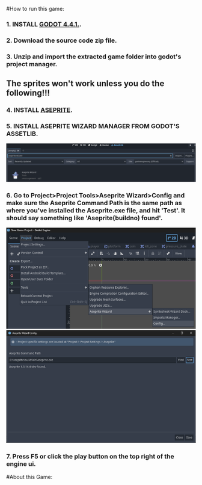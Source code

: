 #How to run this game:
### 1. INSTALL [GODOT 4.4.1.](https://godotengine.org/download/archive/4.4.1-stable/).
### 2. Download the source code zip file.
### 3. Unzip and import the extracted game folder into godot's project manager.
## The sprites won't work unless you do the following!!!
### 4. INSTALL [ASEPRITE](https://github.com/aseprite/aseprite).
### 5. INSTALL ASEPRITE WIZARD MANAGER FROM GODOT'S ASSETLIB.
![screenshot of aseprite wizard in godot's assetlib](https://github.com/KababDoesGitHub/unstopCognitionGameJam/blob/main/Screenshot%202025-09-16%20174901.png)
### 6. Go to Project>Project Tools>Aseprite Wizard>Config and make sure the Aseprite Command Path is the same path as where you've installed the Aseprite.exe file, and hit 'Test'. It should say something like 'Aseprite(buildno) found'.
![screenshot of aseprite wizard in godot's assetlib](https://github.com/KababDoesGitHub/unstopCognitionGameJam/blob/main/Screenshot%202025-09-16%20175344.png)
![screenshot of aseprite wizard in godot's assetlib](https://github.com/KababDoesGitHub/unstopCognitionGameJam/blob/main/Screenshot%202025-09-16%20175850.png)
### 7. Press F5 or click the play button on the top right of the engine ui.

#About this Game:
